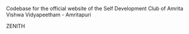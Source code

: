 Codebase for the official website of the Self Development Club of Amrita Vishwa Vidyapeetham - Amritapuri

ZENITH